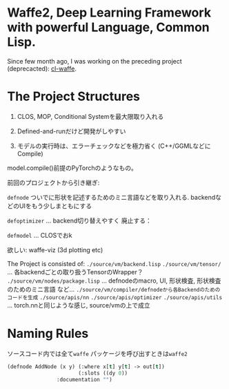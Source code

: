 
# Waffe2, Deep Learning Framework with powerful Language, Common Lisp.

Since few month ago, I was working on the preceding project (deprecacted): [cl-waffe](https://github.com/hikettei/cl-waffe).

# The Project Structures

1. CLOS, MOP, Conditional Systemを最大限取り入れる

2. Defined-and-runだけど開発がしやすい

3. モデルの実行時は、エラーチェックなどを極力省く (C++/GGMLなどにCompile)

model.compile()前提のPyTorchのようなもの。

前回のプロジェクトから引き継ぎ:

`defnode` ついでに形状を記述するためのミニ言語などを取り入れる. backendなどのUIをもう少しまともにする

`defoptimizer` ... backend切り替えやすく
廃止する：

`defmodel` ... CLOSでおk

欲しい: waffe-viz (3d plotting etc)

The Project is consisted of:
    `./source/vm/backend.lisp`
    `./source/vm/tensor/` ... 各backendごとの取り扱うTensorのWrapper？
    `./source/vm/nodes/package.lisp` ... defnodeのmacro, UI, 形状検査, 形状検査のためのミニ言語 など...
    `./source/vm/compiler/defnodeから各Backendのためのコードを生成`
    `./source/apis/nn`
    `./source/apis/optimizer`
    `./source/apis/utils` ... torch.nnと同じような感じ, source/vmの上で成立

# Naming Rules

ソースコード内では全て`waffe`
パッケージを呼び出すときは`waffe2`

```lisp
(defnode AddNode (x y) (:where x[t] y[t] -> out[t])
                       (:slots ((dy 0))
		        :documentation "")



```
